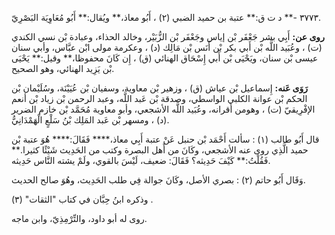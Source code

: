 ٣٧٧٣ -** د ت ق:** عتبة بن حميد الضبي (٢) ، أَبُو معاذ،** ويُقال:** أَبُو مُعَاوِيَة البَصْرِيّ.

**روى عن:** أَبِي بشر جَعْفَر بْن إياس وجَعْفَر بْن الزُّبَيْر، وخالد الحذاء، وعبادة بْن نسي الكندي (ت) ، وعُبَيد اللَّه بْن أَبي بكر بْن أَنَس بْن مَالِك (د) ، وعكرمة مولى ابْن عبَّاس، وأبي سنان عيسى بْن سنان، ويَحْيَى بْن أَبي إِسْحَاق الهنائي (ق) ، إِن كَانَ محفوظا،** وقيل:** يَحْيَى بْن يَزِيد الهنائي، وهو الصحيح.

**رَوَى عَنه:** إِسماعيل بْن عياش (ق) ، وزهير بْن معاوية، وسفيان بْن عُيَيْنَة، وسُلَيْمان بْن الحكم بْن عوانة الكلبي الواسطي، وصدقة بْن عَبد اللَّه، وعبد الرحمن بْن زياد بْن أنعم الإفْرِيقيّ (ت) ، وهومن أقرانه، وعُبَيد اللَّه الأشجعي، وأبو معاوية مُحَمَّد بْن خازم الضرير (د) ، ومسهر بْن عَبد المَلِك بْنُ سَلْعٍ الْهَمْدَانِيُّ.

قال أَبُو طالب (١) : سألت أَحْمَد بْن حنبل عَنْ عتبة أَبِي معاذ،**** فَقَالَ:**** هُوَ عتبة بْن حميد الَّذِي روى عنه الأشجعي، وكَانَ من أَهل البصرة وكتب من الحَدِيث شَيْئًا كثيرا.** فَقُلْتُ:** كَيْفَ حَدِيثه؟ فَقَالَ: ضعيف، لَيْسَ بالقوي، ولَمْ يشته النَّاس حَدِيثه.

وَقَال أَبُو حاتم (٢) : بصري الأصل، وكَانَ جوالة فِي طلب الحَدِيث، وهُوَ صالح الحديث.

وذكره ابنُ حِبَّان في كتاب "الثقات" (٣) .

روى له أبو داود، والتِّرْمِذِيّ، وابن ماجه.